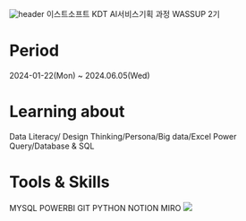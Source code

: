 ![header](https://capsule-render.vercel.app/api?type=slice)
이스트소프트 KDT AI서비스기획 과정 WASSUP 2기

# Period
2024-01-22(Mon) ~ 2024.06.05(Wed)

# Learning about 
Data Literacy/ Design Thinking/Persona/Big data/Excel Power Query/Database & SQL

# Tools & Skills 
MYSQL POWERBI GIT PYTHON NOTION MIRO 
<img src="http://img.shields.io/badge/MYSQL-FFCA28?style=flat-square&logo=MYSQL&logoColor=white"/>
